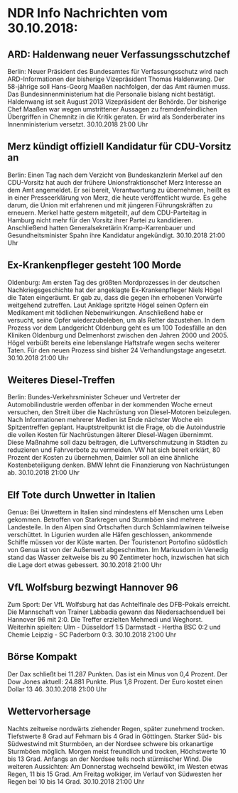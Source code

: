 # NDR Info Nachrichten vom 30.10.2018:


## ARD: Haldenwang neuer Verfassungsschutzchef
Berlin:	Neuer Präsident des Bundesamtes für Verfassungsschutz wird nach ARD-Informationen der bisherige Vizepräsident Thomas Haldenwang. Der 58-jährige soll Hans-Georg Maaßen nachfolgen, der das Amt räumen muss. Das Bundesinnenministerium hat die Personalie bislang nicht bestätigt. Haldenwang ist seit August 2013 Vizepräsident der Behörde. Der bisherige Chef Maaßen war wegen umstrittener Aussagen zu fremdenfeindlichen Übergriffen in Chemnitz in die Kritik geraten. Er wird als Sonderberater ins Innenministerium versetzt. 30.10.2018 21:00 Uhr 

## Merz kündigt offiziell Kandidatur für CDU-Vorsitz an
Berlin: Einen Tag nach dem Verzicht von Bundeskanzlerin Merkel auf den CDU-Vorsitz hat auch der frühere Unionsfraktionschef Merz Interesse an dem Amt angemeldet. Er sei bereit, Verantwortung zu übernehmen, heißt es in einer Presseerklärung von Merz, die heute veröffentlicht wurde. Es gehe darum, die Union mit erfahrenen und mit jüngeren Führungskräften zu erneuern. Merkel hatte gestern mitgeteilt, auf dem CDU-Parteitag in Hamburg nicht mehr für den Vorsitz ihrer Partei zu kandidieren. Anschließend hatten Generalsekretärin Kramp-Karrenbauer und Gesundheitsminister Spahn ihre Kandidatur angekündigt. 30.10.2018 21:00 Uhr 

## Ex-Krankenpfleger gesteht 100 Morde
Oldenburg: Am ersten Tag des größten Mordprozesses in der deutschen Nachkriegsgeschichte hat der angeklagte Ex-Krankenpfleger Niels Högel die Taten eingeräumt. Er gab zu, dass die gegen ihn erhobenen Vorwürfe weitgehend zutreffen. Laut Anklage spritzte Högel seinen Opfern ein Medikament mit tödlichen Nebenwirkungen. Anschließend habe er versucht, seine Opfer wiederzubeleben, um als Retter dazustehen. In dem Prozess vor dem Landgericht Oldenburg geht es um 100 Todesfälle an den Kliniken Oldenburg und Delmenhorst zwischen den Jahren 2000 und 2005. Högel verbüßt bereits eine lebenslange Haftstrafe wegen sechs weiterer Taten. Für den neuen Prozess sind bisher 24 Verhandlungstage angesetzt. 30.10.2018 21:00 Uhr 

## Weiteres Diesel-Treffen
Berlin:	Bundes-Verkehrsminister Scheuer und Vertreter der Automobilindustrie werden offenbar in der kommenden Woche erneut versuchen, den Streit über die Nachrüstung von Diesel-Motoren beizulegen. Nach Informationen mehrerer Medien ist Ende nächster Woche ein Spitzentreffen geplant. Hauptstreitpunkt ist die Frage, ob die Autoindustrie die vollen Kosten für Nachrüstungen älterer Diesel-Wagen übernimmt. Diese Maßnahme soll dazu beitragen, die Luftverschmutzung in Städten zu reduzieren und Fahrverbote zu vermeiden. VW hat sich bereit erklärt, 80 Prozent der Kosten zu übernehmen, Daimler soll an eine ähnliche Kostenbeteiligung denken. BMW lehnt die Finanzierung von Nachrüstungen ab. 30.10.2018 21:00 Uhr 

## Elf Tote durch Unwetter in Italien
Genua:	Bei Unwettern in Italien sind mindestens elf Menschen ums Leben gekommen. Betroffen von Starkregen und Sturmböen sind mehrere Landesteile. In den Alpen sind Ortschaften durch Schlammlawinen teilweise verschüttet. In Ligurien wurden alle Häfen geschlossen, ankommende Schiffe müssen vor der Küste warten. Der Touristenort Portofino südöstlich von Genua ist von der Außenwelt abgeschnitten. Im Markusdom in Venedig stand das Wasser zeitweise bis zu 90 Zentimeter hoch, inzwischen hat sich die Lage dort etwas gebessert. 30.10.2018 21:00 Uhr 

## VfL Wolfsburg bezwingt Hannover 96
Zum Sport:	Der VfL Wolfsburg hat das Achtelfinale des DFB-Pokals erreicht. Die Mannschaft von Trainer Labbadia gewann das Niedersachsenduell bei Hannover 96 mit 2:0. Die Treffer erzielten Mehmedi und Weghorst. Weiterhin spielten:
Ulm - Düsseldorf   1:5
Darmstadt - Hertha BSC  0:2 und
Chemie Leipzig - SC Paderborn 0:3. 30.10.2018 21:00 Uhr 

## Börse Kompakt
Der Dax schließt bei 11.287 Punkten. Das ist ein Minus von 0,4 Prozent. Der Dow Jones aktuell: 24.881 Punkte. Plus 1,8 Prozent. Der Euro kostet einen Dollar 13 46. 30.10.2018 21:00 Uhr 

## Wettervorhersage
Nachts zeitweise nordwärts ziehender Regen, später zunehmend trocken. Tiefstwerte 8 Grad auf Fehmarn bis 4 Grad in Göttingen. Starker Süd- bis Südwestwind mit Sturmböen, an der Nordsee schwere bis orkanartige Sturmböen möglich. Morgen meist freundlich und trocken, Höchstwerte 10 bis 13 Grad. Anfangs an der Nordsee teils noch stürmischer Wind. Die weiteren Aussichten: Am Donnerstag wechselnd bewölkt, im Westen etwas Regen, 11 bis 15 Grad. Am Freitag wolkiger, im Verlauf von Südwesten her Regen bei 10 bis 14 Grad. 30.10.2018 21:00 Uhr 
